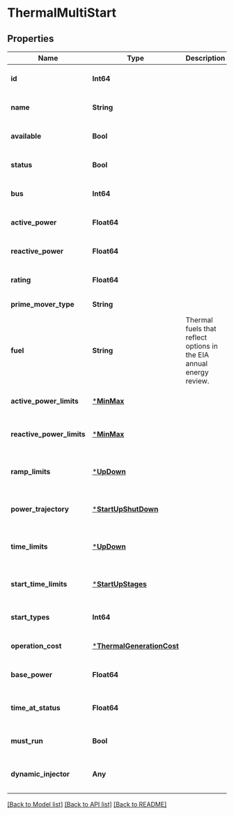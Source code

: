 # ThermalMultiStart

## Properties

Name | Type | Description | Notes
------------ | ------------- | ------------- | -------------
**id** | **Int64** |  | [default to nothing]
**name** | **String** |  | [default to nothing]
**available** | **Bool** |  | [default to nothing]
**status** | **Bool** |  | [default to nothing]
**bus** | **Int64** |  | [default to nothing]
**active_power** | **Float64** |  | [default to nothing]
**reactive_power** | **Float64** |  | [default to nothing]
**rating** | **Float64** |  | [default to nothing]
**prime_mover_type** | **String** |  | [default to "OT"]
**fuel** | **String** | Thermal fuels that reflect options in the EIA annual energy review. | [default to "OTHER"]
**active_power_limits** | [***MinMax**](MinMax.md) |  | [default to nothing]
**reactive_power_limits** | [***MinMax**](MinMax.md) |  | [optional] [default to nothing]
**ramp_limits** | [***UpDown**](UpDown.md) |  | [optional] [default to nothing]
**power_trajectory** | [***StartUpShutDown**](StartUpShutDown.md) |  | [optional] [default to nothing]
**time_limits** | [***UpDown**](UpDown.md) |  | [optional] [default to nothing]
**start_time_limits** | [***StartUpStages**](StartUpStages.md) |  | [optional] [default to nothing]
**start_types** | **Int64** |  | [default to nothing]
**operation_cost** | [***ThermalGenerationCost**](ThermalGenerationCost.md) |  | [default to nothing]
**base_power** | **Float64** |  | [default to nothing]
**time_at_status** | **Float64** |  | [optional] [default to 10000.0]
**must_run** | **Bool** |  | [optional] [default to false]
**dynamic_injector** | **Any** |  | [optional] [default to nothing]

[[Back to Model list]](../README.md#models) [[Back to API list]](../README.md#api-endpoints) [[Back to README]](../README.md)
